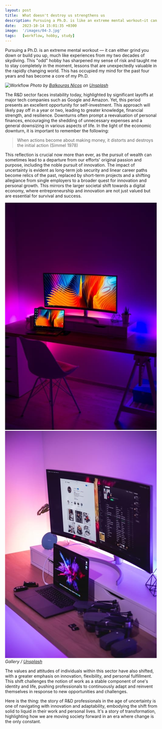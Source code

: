```yaml
---
layout: post
title:  What doesn't destroy us strengthens us
description: Pursuing a Ph.D. is like an extreme mental workout—it can either grind you down or build you up, much like my two decades of skydiving. 
date:   2023-10-14 15:01:35 +0300
image:  '/images/04-3.jpg'
tags:   [workflow, hobby, study]
---
```

Pursuing a Ph.D. is an extreme mental workout — it can either grind you down or build you up, much like experiences from my two decades of skydiving. This "odd" hobby has sharpened my sense of risk and taught me to stay completely in the moment, lessons that are unexpectedly valuable in the rapidly changing world. This has occupied my mind for the past four years and has become a core of my Ph.D.

![Workflow]({{site.baseurl}}/images/2.1.jpg)
*Photo by [Balkouras Nicos](https://unsplash.com/photos/ncOQxZe8Krw) on [Unsplash](https://unsplash.com/)*

The R&D sector faces instability today, highlighted by significant layoffs at major tech companies such as Google and Amazon. Yet, this period presents an excellent opportunity for self-investment. This approach will likely pay off in a year or two, leading to greater knowledge, financial strength, and resilience. Downturns often prompt a reevaluation of personal finances, encouraging the shedding of unnecessary expenses and a general downsizing in various aspects of life. In the light of the economic downturn, it is important to remember the following:

> When actions become about making money, it distorts and destroys the initial action (Simmel 1978)

This reflection is crucial now more than ever, as the pursuit of wealth can sometimes lead to a departure from our efforts' original passion and purpose, including the noble pursuit of innovation. The impact of uncertainty is evident as long-term job security and linear career paths become relics of the past, replaced by short-term projects and a shifting allegiance from single employers to a broader quest for innovation and personal growth. 
This mirrors the larger societal shift towards a digital economy, where entrepreneurship and innovation are not just valued but are essential for survival and success. 

<div class="gallery-box">
  <div class="gallery">
    <img src="/images/2.2.jpg" alt="Workflow">
    <img src="/images/2.3.jpg" alt="Workflow">
  </div>
  <em>Gallery / <a href="https://unsplash.com/" target="_blank">Unsplash</a></em>
</div>

The values and attitudes of individuals within this sector have also shifted, with a greater emphasis on innovation, flexibility, and personal fulfillment. This shift challenges the notion of work as a stable component of one's identity and life, pushing professionals to continuously adapt and reinvent themselves in response to new opportunities and challenges.

Here is the thing: the story of R&D professionals in the age of uncertainty is one of navigating with innovation and adaptability, embodying the shift from solid to liquid in their work and personal lives. It's a story of transformation, highlighting how we are moving society forward in an era where change is the only constant.
